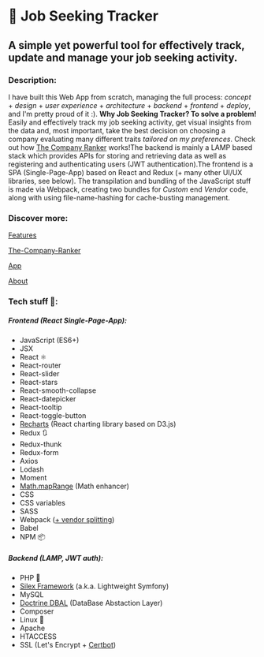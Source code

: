 # 👔 Job Seeking Tracker
## A simple yet powerful tool for effectively track, update and manage your job seeking activity.

### Description:

I have built this Web App from scratch, managing the full process: <i>concept</i> + <i>design</i> + <i>user experience</i> + <i>architecture</i> + <i>backend</i> + <i>frontend</i> + <i>deploy</i>, and I'm pretty proud of it :). <b>Why Job Seeking Tracker? To solve a problem!</b> Easily and effectively track my job seeking activity, get visual insights from the data and, most important, take the best decision on choosing a company evaluating many different traits <i>tailored on my preferences</i>. Check out how <a href="/features/the-company-ranker" target="_blank">The Company Ranker</a> works!The backend is mainly a LAMP based stack which provides APIs for storing and retrieving data as well as registering and authenticating users (JWT authentication).The frontend is a SPA (Single-Page-App) based on React and Redux (+ many other UI/UX libraries, see below).
The transpilation and bundling of the JavaScript stuff is made via Webpack, creating two bundles for <i>Custom</i> end <i>Vendor</i> code, along with using file-name-hashing for cache-busting management.

### Discover more:
[Features](https://job-seeking-tracker.com/features)

[The-Company-Ranker](https://job-seeking-tracker.com/features/the-company-ranker)

[App](https://job-seeking-tracker.com/)

[About](https://job-seeking-tracker.com/about)

### Tech stuff 👾:

##### Frontend (React Single-Page-App):

<ul >
					<li>JavaScript (ES6+)</li>
					<li>JSX</li>
					<li>React ⚛</li>
					<li>React-router</li>
					<li>React-slider</li>
					<li>React-stars</li>
					<li>React-smooth-collapse</li>
					<li>React-datepicker</li>
					<li>React-tooltip</li>
					<li>React-toggle-button</li>
					<li><a href='http://recharts.org/' target='_blank'>Recharts</a> (React charting library based on D3.js)</li>
					<li>Redux 🔃</li>
					<li>Redux-thunk</li>
					<li>Redux-form</li>
					<li>Axios</li>
					<li>Lodash</li>
					<li>Moment</li>
					<li>
						<a href='https://github.com/Francesco-Rizzi/Math.mapRange' target='_blank'>Math.mapRange</a> (Math enhancer)
					</li>
					<li>CSS</li>
					<li>CSS variables</li>
					<li>SASS</li>
					<li>Webpack (<a href='https://webpack.js.org/guides/code-splitting/' target='_blank'>+ vendor splitting</a>)</li>
					<li>Babel</li>
					<li>NPM 📦</li>
				</ul>

##### Backend (LAMP, JWT auth):

<ul >
					<li>PHP 🐘</li>
					<li>
						<a href='https://silex.symfony.com/' target='_blank'>Silex Framework</a> (a.k.a. Lightweight Symfony)
					</li>
					<li>MySQL</li>
					<li><a href='http://www.doctrine-project.org/projects/dbal.html' target='_blank'>Doctrine DBAL</a> (DataBase Abstaction Layer)
					</li>
					<li>Composer</li>
					<li>Linux 🐧</li>
					<li>Apache</li>
					<li>HTACCESS</li>
					<li>SSL (Let's Encrypt + <a href='https://certbot.eff.org/' target='_blank'>Certbot</a>)</li>
				</ul>
